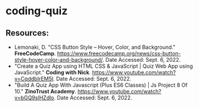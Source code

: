 # coding-quiz

##



## Resources:
- Lemonaki, D. "CSS Button Style – Hover, Color, and Background." <b>FreeCodeCamp</b>. <https://www.freecodecamp.org/news/css-button-style-hover-color-and-background/>. Date Accessed: Sept. 6, 2022.
- "Create a Quiz App using HTML CSS & JavaScript | Quiz Web App using JavaScript." <b>Coding with Nick</b>. <https://www.youtube.com/watch?v=CqddbIrEM5I>. Date Accessed: Sept. 6, 2022.
- "Build A Quiz App With Javascript (Plus ES6 Classes) | Js Project 8 Of 10." <b>ZinoTrust Academy</b>. <https://www.youtube.com/watch?v=bGQ9sIHZdlo>. Date Accessed: Sept. 6, 2022.